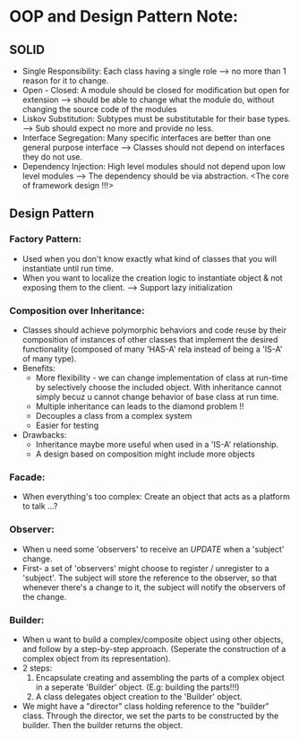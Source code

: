 # OOP and Design Pattern Note:

## SOLID
- Single Responsibility: Each class having a single role --> no more than 1 reason for it to change.
- Open - Closed: A module should be closed for modification but open for extension --> should be able to change what the module do, without changing the source code of the modules
- Liskov Substitution: Subtypes must be substitutable for their base types. --> Sub should expect no more and provide no less.
- Interface Segregation: Many specific interfaces are better than one general purpose interface --> Classes should not depend on interfaces they do not use.
- Dependency Injection: High level modules should not depend upon low level modules --> The dependency should be via abstraction.
<The core of framework design !!!>

## Design Pattern
### Factory Pattern:
- Used when you don't know exactly what kind of classes that you will instantiate until run time.
- When you want to localize the creation logic to instantiate object & not exposing them to the client.
--> Support lazy initialization
### Composition over Inheritance:
- Classes should achieve polymorphic behaviors and code reuse by their composition of instances of other classes that implement the desired functionality (composed of many 'HAS-A' rela instead of being a 'IS-A' of many type).
- Benefits: 
  + More flexibility - we can change implementation of class at run-time by selectively choose the included object. With inheritance cannot simply becuz u cannot change behavior of base class at run time.
  + Multiple inheritance can leads to the diamond problem !!
  + Decouples a class from a complex system
  + Easier for testing
- Drawbacks:
  + Inheritance maybe more useful when used in a 'IS-A' relationship. 
  + A design based on composition might include more objects
### Facade:
- When everything's too complex: Create an object that acts as a platform to talk ...?
### Observer:
- When u need some 'observers' to receive an *UPDATE* when a 'subject' change.
- First- a set of 'observers' might choose to register / unregister to a 'subject'. The subject will store the reference to the observer, so that whenever there's a change to it, the subject will notify the observers of the change.
### Builder:
- When u want to build a complex/composite object using other objects, and follow by a step-by-step approach. 
(Seperate the construction of a complex object from its representation).
- 2 steps:
  1. Encapsulate creating and assembling the parts of a complex object in a seperate 'Builder' object. (E.g: building the parts!!!)
  2. A class delegates object creation to the 'Builder' object.
- We might have a "director" class holding reference to the "builder" class. Through the director, we set the parts to be constructed by the builder. Then the builder returns the object.  

